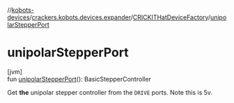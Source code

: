 //[kobots-devices](../../../index.md)/[crackers.kobots.devices.expander](../index.md)/[CRICKITHatDeviceFactory](index.md)/[unipolarStepperPort](unipolar-stepper-port.md)

# unipolarStepperPort

[jvm]\
fun [unipolarStepperPort](unipolar-stepper-port.md)(): BasicStepperController

Get **the** unipolar stepper controller from the `DRIVE` ports. Note this is 5v.
